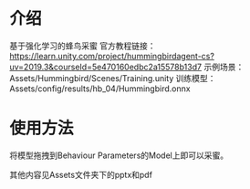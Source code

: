 # 介绍
基于强化学习的蜂鸟采蜜 
官方教程链接：https://learn.unity.com/project/hummingbirdagent-cs?uv=2019.3&courseId=5e470160edbc2a15578b13d7 
示例场景：Assets/Hummingbird/Scenes/Training.unity 
训练模型：Assets/config/results/hb_04/Hummingbird.onnx

# 使用方法
将模型拖拽到Behaviour Parameters的Model上即可以采蜜。

其他内容见Assets文件夹下的pptx和pdf
